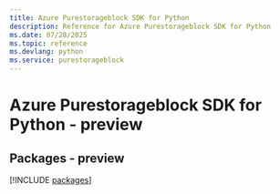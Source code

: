 ```yaml
---
title: Azure Purestorageblock SDK for Python
description: Reference for Azure Purestorageblock SDK for Python
ms.date: 07/28/2025
ms.topic: reference
ms.devlang: python
ms.service: purestorageblock
---
```

# Azure Purestorageblock SDK for Python - preview
## Packages - preview
[!INCLUDE [packages](purestorageblock-index.md)]